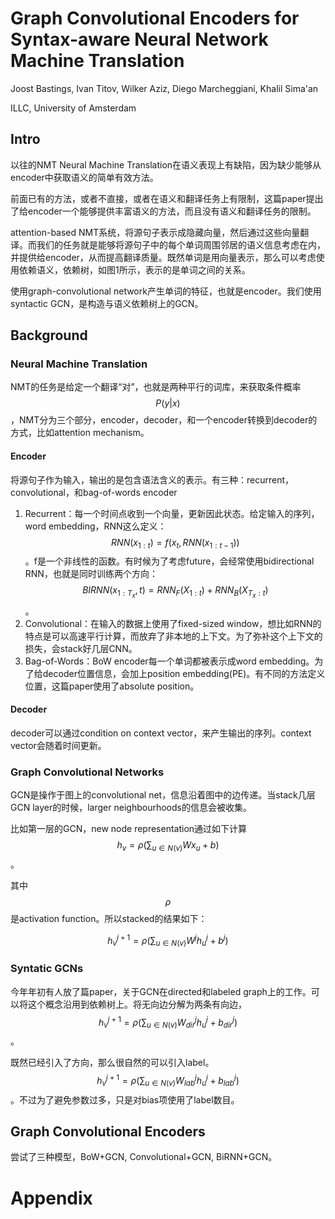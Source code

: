 # Graph Convolutional Encoders for Syntax-aware Neural Network Machine Translation

Joost Bastings, Ivan Titov, Wilker Aziz, Diego Marcheggiani, Khalil Sima'an

ILLC, University of Amsterdam

## Intro

以往的NMT Neural Machine Translation在语义表现上有缺陷，因为缺少能够从encoder中获取语义的简单有效方法。

前面已有的方法，或者不直接，或者在语义和翻译任务上有限制，这篇paper提出了给encoder一个能够提供丰富语义的方法，而且没有语义和翻译任务的限制。

attention-based NMT系统，将源句子表示成隐藏向量，然后通过这些向量翻译。而我们的任务就是能够将源句子中的每个单词周围邻居的语义信息考虑在内，并提供给encoder，从而提高翻译质量。既然单词是用向量表示，那么可以考虑使用依赖语义，依赖树，如图1所示，表示的是单词之间的关系。

使用graph-convolutional network产生单词的特征，也就是encoder。我们使用syntactic GCN，是构造与语义依赖树上的GCN。

## Background

### Neural Machine Translation

NMT的任务是给定一个翻译“对”，也就是两种平行的词库，来获取条件概率$$P(y|x)$$，NMT分为三个部分，encoder，decoder，和一个encoder转换到decoder的方式，比如attention mechanism。

#### Encoder

将源句子作为输入，输出的是包含语法含义的表示。有三种：recurrent，convolutional，和bag-of-words encoder

1. Recurrent：每一个时间点收到一个向量，更新因此状态。给定输入的序列，word embedding，RNN这么定义：$$RNN(x_{1:t}) = f(x_t, RNN(x_{1:t-1}))$$。f是一个非线性的函数。有时候为了考虑future，会经常使用bidirectional RNN，也就是同时训练两个方向：$$BIRNN(x_{1:T_x},t) =  RNN_F(X_{1:t}) + RNN_B(X_{T_x:t}) $$。
2. Convolutional：在输入的数据上使用了fixed-sized window，想比如RNN的特点是可以高速平行计算，而放弃了非本地的上下文。为了弥补这个上下文的损失，会stack好几层CNN。
3. Bag-of-Words：BoW encoder每一个单词都被表示成word embedding。为了给decoder位置信息，会加上position embedding(PE)。有不同的方法定义位置，这篇paper使用了absolute position。

#### Decoder

decoder可以通过condition on context vector，来产生输出的序列。context vector会随着时间更新。

### Graph Convolutional Networks

GCN是操作于图上的convolutional net，信息沿着图中的边传递。当stack几层GCN layer的时候，larger neighbourhoods的信息会被收集。

比如第一层的GCN，new node representation通过如下计算 $$h_v = \rho ( \sum_{u \in N(v)} W x_u + b )$$。

其中$$\rho$$是activation function。所以stacked的结果如下：

$$h_v^{j+1} = \rho ( \sum_{u \in N(v)} W^j h_u^j + b^j )$$

### Syntatic GCNs

今年年初有人放了篇paper，关于GCN在directed和labeled graph上的工作。可以将这个概念沿用到依赖树上。将无向边分解为两条有向边，$$h_v^{j+1} = \rho ( \sum_{u \in N(v)} W_{dir}^j h_u^j + b_{dir}^j )$$。

既然已经引入了方向，那么很自然的可以引入label。$$h_v^{j+1} = \rho ( \sum_{u \in N(v)} W_{lab}^j h_u^j + b_{lab}^j )$$。不过为了避免参数过多，只是对bias项使用了label数目。

## Graph Convolutional Encoders

尝试了三种模型，BoW+GCN, Convolutional+GCN, BiRNN+GCN。

# Appendix